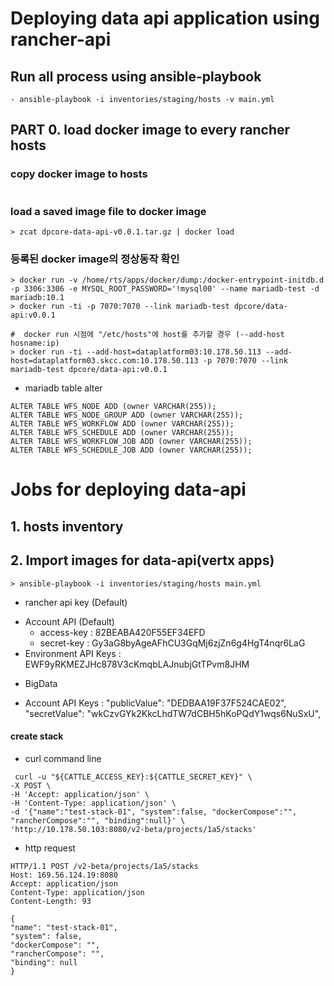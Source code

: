 # Deploying data api application using rancher-api

## Run all process using ansible-playbook
```
- ansible-playbook -i inventories/staging/hosts -v main.yml
```

## PART 0. load docker image to every rancher hosts

### copy docker image to hosts
```
```

### load a saved image file to docker image
```
> zcat dpcore-data-api-v0.0.1.tar.gz | docker load
```

### 등록된 docker image의 정상동작 확인
```
> docker run -v /home/rts/apps/docker/dump:/docker-entrypoint-initdb.d -p 3306:3306 -e MYSQL_ROOT_PASSWORD='!mysql00' --name mariadb-test -d mariadb:10.1
> docker run -ti -p 7070:7070 --link mariadb-test dpcore/data-api:v0.0.1

#  docker run 시점에 "/etc/hosts"에 host를 추가할 경우 (--add-host hosname:ip)
> docker run -ti --add-host=dataplatform03:10.178.50.113 --add-host=dataplatform03.skcc.com:10.178.50.113 -p 7070:7070 --link mariadb-test dpcore/data-api:v0.0.1
```

- mariadb table alter
```
ALTER TABLE WFS_NODE ADD (owner VARCHAR(255));
ALTER TABLE WFS_NODE_GROUP ADD (owner VARCHAR(255));
ALTER TABLE WFS_WORKFLOW ADD (owner VARCHAR(255));
ALTER TABLE WFS_SCHEDULE ADD (owner VARCHAR(255));
ALTER TABLE WFS_WORKFLOW_JOB ADD (owner VARCHAR(255));
ALTER TABLE WFS_SCHEDULE_JOB ADD (owner VARCHAR(255));
```


# Jobs for deploying data-api

## 1. hosts inventory


## 2. Import images for data-api(vertx apps)



```
> ansible-playbook -i inventories/staging/hosts main.yml
```



- rancher api key (Default)
 * Account API (Default)
   * access-key : 82BEABA420F55EF34EFD
   * secret-key : Gy3aG8byAgeAFhCU3GqMj6zjZn6g4HgT4nqr6LaG
 * Environment API Keys : EWF9yRKMEZJHc878V3cKmqbLAJnubjGtTPvm8JHM

- BigData
 * Account API Keys : "publicValue": "DEDBAA19F37F524CAE02", "secretValue": "wkCzvGYk2KkcLhdTW7dCBH5hKoPQdY1wqs6NuSxU",


#### create stack
- curl command line
```
 curl -u "${CATTLE_ACCESS_KEY}:${CATTLE_SECRET_KEY}" \
-X POST \
-H 'Accept: application/json' \
-H 'Content-Type: application/json' \
-d '{"name":"test-stack-01", "system":false, "dockerCompose":"", "rancherCompose":"", "binding":null}' \
'http://10.178.50.103:8080/v2-beta/projects/1a5/stacks'
```

- http request
```
HTTP/1.1 POST /v2-beta/projects/1a5/stacks
Host: 169.56.124.19:8080
Accept: application/json
Content-Type: application/json
Content-Length: 93

{
"name": "test-stack-01",
"system": false,
"dockerCompose": "",
"rancherCompose": "",
"binding": null
}
```
